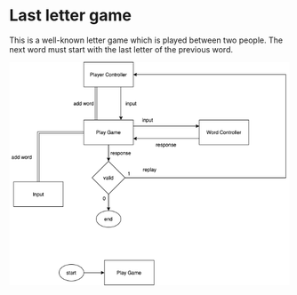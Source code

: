 # Last letter game
This is a well-known letter game which is played between two people. The next word must start with the last letter of the previous word.

![Last letter diagram](./src/assets/last-letter.png?raw=true "Last letter diagram")
